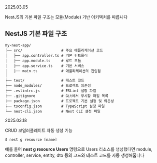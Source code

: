 2025.03.05

NestJS의 기본 파일 구조는 모듈(Module) 기반 아키텍처를 따릅니다

## NestJS 기본 파일 구조
```
my-nest-app/
│── src/                  # 주요 애플리케이션 코드
│   ├── app.controller.ts # 기본 컨트롤러
│   ├── app.module.ts     # 루트 모듈
│   ├── app.service.ts    # 기본 서비스
│   ├── main.ts           # 애플리케이션의 진입점
│
├── test/                 # 테스트 코드
├── node_modules/         # 프로젝트 의존성
├── .eslintrc.js          # ESLint 설정 파일
├── .gitignore            # Git에서 무시할 파일 목록
├── package.json          # 프로젝트 기본 설정 및 의존성
├── tsconfig.json         # TypeScript 설정 파일
└── nest-cli.json         # Nest CLI 설정 파일

```

2025.03.18 

CRUD 보일러플레이트 자동 생성 기능
``` 
$ nest g resource [name]
```
예를 들어 **nest g resource Users** 명령으로 Users 리소스를 생성했다면 module, controller, service, entity, dto 등의 코드와 테스트 코드를 자동 생성해줍니다